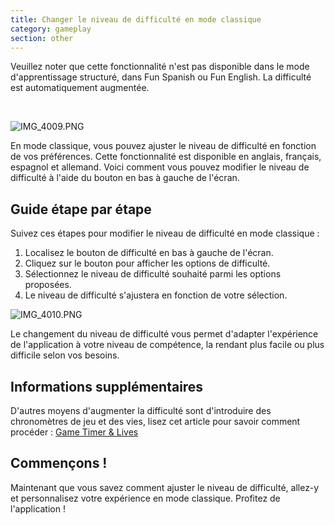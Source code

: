 ```yaml
---
title: Changer le niveau de difficulté en mode classique
category: gameplay
section: other
---
```

Veuillez noter que cette fonctionnalité n'est pas disponible dans le mode d'apprentissage structuré, dans Fun Spanish ou Fun English. La difficulté est automatiquement augmentée.

 

![IMG_4009.PNG](https://help.Studycat.com/hc/article_attachments/35685764333977)

En mode classique, vous pouvez ajuster le niveau de difficulté en fonction de vos préférences. Cette fonctionnalité est disponible en anglais, français, espagnol et allemand. Voici comment vous pouvez modifier le niveau de difficulté à l'aide du bouton en bas à gauche de l'écran.

## Guide étape par étape

Suivez ces étapes pour modifier le niveau de difficulté en mode classique :

1. Localisez le bouton de difficulté en bas à gauche de l'écran.
2. Cliquez sur le bouton pour afficher les options de difficulté.
3. Sélectionnez le niveau de difficulté souhaité parmi les options proposées.
4. Le niveau de difficulté s'ajustera en fonction de votre sélection.

![IMG_4010.PNG](https://help.Studycat.com/hc/article_attachments/35685764338201)

Le changement du niveau de difficulté vous permet d'adapter l'expérience de l'application à votre niveau de compétence, la rendant plus facile ou plus difficile selon vos besoins.

## Informations supplémentaires

D'autres moyens d'augmenter la difficulté sont d'introduire des chronomètres de jeu et des vies, lisez cet article pour savoir comment procéder : [Game Timer \& Lives](https://help.Studycat.com/hc/en-us/articles/27187476326297)

## Commençons !

Maintenant que vous savez comment ajuster le niveau de difficulté, allez-y et personnalisez votre expérience en mode classique. Profitez de l'application !